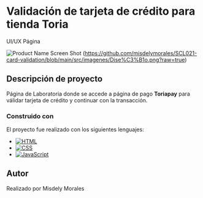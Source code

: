 # Validación de tarjeta de crédito para tienda Toria

UI/UX Página 

![Product Name Screen Shot][product-screenshot] (https://github.com/misdelymorales/SCL021-card-validation/blob/main/src/imagenes/Dise%C3%B1o.png?raw=true)

## Descripción de proyecto

Página de Laboratoria donde se accede a página de pago __Toriapay__ para válidar tarjeta de crédito y continuar con la transacción.

### Construido con
El proyecto fue realizado con los siguientes lenguajes:

* [![HTML][Vue.html]][html-url]
* [![CSS][Vue.js]][css-url]
* [![JavaScript][Vue.js]][JS-url]

## Autor

Realizado por Misdely Morales


<!-- MARKDOWN LINKS & IMAGES -->
<!-- https://www.markdownguide.org/basic-syntax/#reference-style-links -->

[Vue.html]:https://www.stickpng.com/es/img/iconos-logotipos-emojis/companias-technologicas/logo-html5
[HTML-url]:https://html.com/
[Vue.css]: https://pixabay.com/es/illustrations/logo-css-css3-icono-2582747/
[css-url]:https://www.w3.org/Style/CSS/Overview.en.html
[Vue.js]: https://www.pinterest.com/pin/814940495073800533/logo-css-css3-icono-2582747/
[JS-url]:https://www.javascript.com/
[product-screenshot]: https://github.com/misdelymorales/SCL021-card-validation/blob/main/src/imagenes/Dise%C3%B1o.png?raw=true